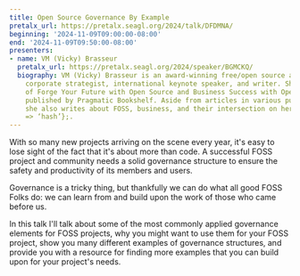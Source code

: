 ```yaml
---
title: Open Source Governance By Example
pretalx_url: https://pretalx.seagl.org/2024/talk/DFDMNA/
beginning: '2024-11-09T09:00:00-08:00'
end: '2024-11-09T09:50:00-08:00'
presenters:
- name: VM (Vicky) Brasseur
  pretalx_url: https://pretalx.seagl.org/2024/speaker/BGMCKQ/
  biography: VM (Vicky) Brasseur is an award-winning free/open source advocate and
    corporate strategist, international keynote speaker, and writer. She’s the author
    of Forge Your Future with Open Source and Business Success with Open Source, both
    published by Pragmatic Bookshelf. Aside from articles in various publications,
    she also writes about FOSS, business, and their intersection on her blog, {anonymous
    => ‘hash’};.
---
```


With so many new projects arriving on the scene every year, it's easy to lose sight of the fact that it's about more than code. A successful FOSS project and community needs a solid governance structure to ensure the safety and productivity of its members and users.

Governance is a tricky thing, but thankfully we can do what all good FOSS Folks do: we can learn from and build upon the work of those who came before us.

In this talk I'll talk about some of the most commonly applied governance elements for FOSS projects, why you might want to use them for your FOSS project, show you many different examples of governance structures, and provide you with a resource for finding more examples that you can build upon for your project's needs.
